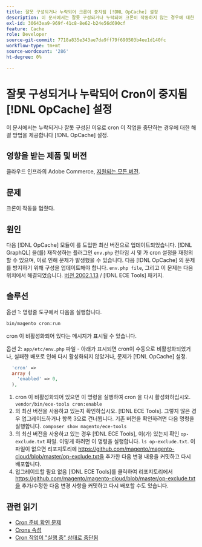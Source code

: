 ```yaml
---
title: 잘못 구성되거나 누락되어 크론이 중지됨 [!DNL OpCache] 설정
description: 이 문서에서는 잘못 구성되거나 누락되어 크론이 작동하지 않는 경우에 대한 해결 방법을 제공합니다 [!DNL OpCache] 설정.
exl-id: 30643ea9-969f-41c8-8e62-b24e56d690cf
feature: Cache
role: Developer
source-git-commit: 7718a835e343ae7da9ff79f690503b4ee1d140fc
workflow-type: tm+mt
source-wordcount: '286'
ht-degree: 0%

---
```


# 잘못 구성되거나 누락되어 Cron이 중지됨 [!DNL OpCache] 설정

이 문서에서는 누락되거나 잘못 구성된 이유로 cron 이 작업을 중단하는 경우에 대한 해결 방법을 제공합니다 [!DNL OpCache] 설정.

## 영향을 받는 제품 및 버전

클라우드 인프라의 Adobe Commerce, [지원되는 모든 버전](https://magento.com/sites/default/files/magento-software-lifecycle-policy.pdf).

## 문제

크론이 작동을 멈췄다.

## 원인

다음 [!DNL OpCache] 모듈이 를 도입한 최신 버전으로 업데이트되었습니다. [!DNL GraphQL] 을(를) 재작성하는 플러그인 `env.php` 런타임 시 및 가 cron 설정을 재정의할 수 있으며, 이로 인해 문제가 발생했을 수 있습니다. 다음 [!DNL OpCache] 의 문제를 방지하기 위해 구성을 업데이트해야 합니다. `env.php file`, 그리고 이 문제는 다음 위치에서 해결되었습니다. [버전 2002.1.13](/docs/commerce-cloud-service/user-guide/release-notes/ece-tools-package.html?lang=en#v2002.1.13) / [!DNL ECE Tools] 패키지.

## 솔루션

옵션 1: 명령줄 도구에서 다음을 실행합니다.

```bash
bin/magento cron:run
```

cron 이 비활성화되어 있다는 메시지가 표시될 수 있습니다.

옵션 2: `app/etc/env.php` 파일 - 아래가 표시되면 cron이 수동으로 비활성화되었거나, 실패한 배포로 인해 다시 활성화되지 않았거나, 문제가 [!DNL OpCache] 설정.

```php
  'cron' =>
  array (
    'enabled' => 0,
  ),
```

1. cron 이 비활성화되어 있으면 이 명령을 실행하여 cron 을 다시 활성화하십시오. `vendor/bin/ece-tools cron:enable`
1. 의 최신 버전을 사용하고 있는지 확인하십시오. [!DNL ECE Tools]. 그렇지 않은 경우 업그레이드하거나 항목 3으로 건너뜁니다. 기존 버전을 확인하려면 다음 명령을 실행합니다.
   `composer show magento/ece-tools`
1. 의 최신 버전을 사용하고 있는 경우 [!DNL ECE Tools], 이(가) 있는지 확인 `op-exclude.txt` 파일. 이렇게 하려면 이 명령을 실행합니다.
   `ls op-exclude.txt`.
이 파일이 없으면 리포지토리에 https://github.com/magento/magento-cloud/blob/master/op-exclude.txt을 추가한 다음 변경 내용을 커밋하고 다시 배포합니다.
1. 업그레이드할 필요 없음 [!DNL ECE Tools]를 클릭하여 리포지토리에서 https://github.com/magento/magento-cloud/blob/master/op-exclude.txt을 추가/수정한 다음 변경 사항을 커밋하고 다시 배포할 수도 있습니다.

## 관련 읽기

* [Cron 준비 확인 문제](/docs/commerce-knowledge-base/kb/troubleshooting/miscellaneous/cron-readiness-check-issues.html)
* [Crons 속성](/docs/commerce-cloud-service/user-guide/configure/app/properties/crons-property.html)
* [Cron 작업이 &quot;실행 중&quot; 상태로 중단됨](/docs/commerce-knowledge-base/kb/troubleshooting/miscellaneous/cron-job-is-stuck-in-running-status.html)
